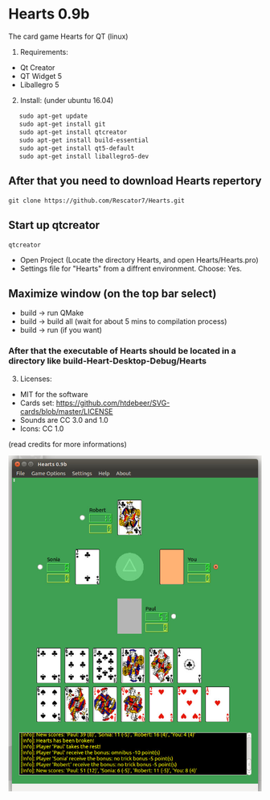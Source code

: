 # Hearts 0.9b
The card game Hearts for QT (linux)

1. Requirements:
- Qt Creator
- QT Widget 5
- Liballegro 5

2. Install: (under ubuntu 16.04)
<pre><code>   sudo apt-get update
   sudo apt-get install git
   sudo apt-get install qtcreator
   sudo apt-get install build-essential
   sudo apt-get install qt5-default
   sudo apt-get install liballegro5-dev</code></pre>
   
   ## After that you need to download Hearts repertory
   <pre><code>git clone https://github.com/Rescator7/Hearts.git</code></pre>

   ## Start up qtcreator
   <pre><code>qtcreator</code></pre>
   
   - Open Project (Locate the directory Hearts, and open Hearts/Hearts.pro)
   - Settings file for "Hearts" from a diffrent environment. Choose: Yes.
   
   ## Maximize window (on the top bar select)
   - build -> run QMake
   - build -> build all (wait for about 5 mins to compilation process)
   - build -> run (if you want)
   
   ### After that the executable of Hearts should be located in a directory like build-Heart-Desktop-Debug/Hearts
   
3. Licenses: 
 - MIT for the software
 - Cards set: https://github.com/htdebeer/SVG-cards/blob/master/LICENSE
 - Sounds are CC 3.0 and 1.0
 - Icons: CC 1.0
<p>(read credits for more informations)</p>

![screenshoot](https://github.com/Rescator7/Hearts/blob/master/screenshot/hearts.jpg)
